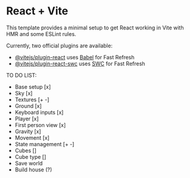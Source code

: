 # React + Vite

This template provides a minimal setup to get React working in Vite with HMR and some ESLint rules.

Currently, two official plugins are available:

- [@vitejs/plugin-react](https://github.com/vitejs/vite-plugin-react/blob/main/packages/plugin-react/README.md) uses [Babel](https://babeljs.io/) for Fast Refresh
- [@vitejs/plugin-react-swc](https://github.com/vitejs/vite-plugin-react-swc) uses [SWC](https://swc.rs/) for Fast Refresh

 

TO DO LIST:
- Base setup [x]
- Sky [x]
- Textures [+ -]
- Ground [x]
- Keyboard inputs [x]
- Player [x]
- First person view [x]
- Gravity [x] 
- Movement [x]
- State management [+ -]
- Cubes []
- Cube type []
- Save world 
- Build house (?)
